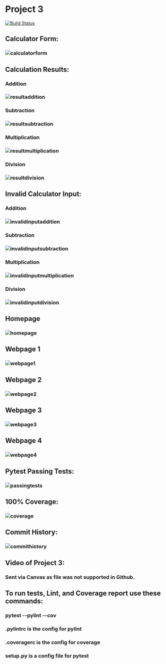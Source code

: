 # Project 3 
[![Build Status](https://app.travis-ci.com/kaw393939/calc2.svg?branch=main)](https://app.travis-ci.com/kaw393939/calc2)

## Calculator Form:
### ![calculatorform](https://user-images.githubusercontent.com/90408079/146491726-d74c92ed-bd7a-4f69-85a3-f32faf86d9d5.png)

## Calculation Results:
### Addition
### ![resultaddition](https://user-images.githubusercontent.com/90408079/146492283-46f4a61c-54c2-4fba-a712-855514c0d7c6.png)

### Subtraction
### ![resultsubtraction](https://user-images.githubusercontent.com/90408079/146492359-00481e49-ae3c-4e7e-b550-fb26b8acc04c.png)

### Multiplication
### ![resultmultiplication](https://user-images.githubusercontent.com/90408079/146492366-9496b5ec-bb87-4bcc-b699-02af5990e7a9.png)

### Division
### ![resultdivision](https://user-images.githubusercontent.com/90408079/146492375-557b36f2-f702-43af-9e5f-40db3847be68.png)


## Invalid Calculator Input:
### Addition
### ![invalidinputaddition](https://user-images.githubusercontent.com/90408079/146492465-a55c42bc-9fbb-43db-8ead-32aae6c14d36.png)

### Subtraction
### ![invalidinputsubtraction](https://user-images.githubusercontent.com/90408079/146492480-ea720346-9568-439d-9db6-e0f89653cc6c.png)

### Multiplication
### ![invalidinputmultiplication](https://user-images.githubusercontent.com/90408079/146492489-66f31215-027b-41d6-b8d9-b26612927f8c.png)

### Division
### ![invalidinputdivision](https://user-images.githubusercontent.com/90408079/146492493-23c5daad-5de0-40db-a336-387d352b1de1.png)


## Homepage
### ![homepage](https://user-images.githubusercontent.com/90408079/146625072-770ef435-5f31-4984-a994-71bd1b358963.png)

## Webpage 1
### ![webpage1](https://user-images.githubusercontent.com/90408079/146625074-345a95b7-d8f8-4ea9-908f-500dc8e30580.png)

## Webpage 2
### ![webpage2](https://user-images.githubusercontent.com/90408079/146625080-708cd7c7-902f-4643-9fd9-6a66cb599f46.png)

## Webpage 3
### ![webpage3](https://user-images.githubusercontent.com/90408079/146625085-dd5d4c52-0c02-4fed-b3b8-1c112e442c89.png)

## Webpage 4
### ![webpage4](https://user-images.githubusercontent.com/90408079/146625089-996d65b1-fdd6-4cb7-86bc-f3fe1e7b887b.png)


## Pytest Passing Tests:
### ![passingtests](https://user-images.githubusercontent.com/90408079/146307361-d8f91776-b756-4def-b700-257b413c9671.PNG)

## 100% Coverage:
### ![coverage](https://user-images.githubusercontent.com/90408079/146307381-9c7d6d9c-8bc0-412d-a30a-592ecece1481.png)

## Commit History:
### ![commithistory](https://user-images.githubusercontent.com/90408079/146307607-aad261c5-4b70-49c5-b0c7-993a5973c3a3.PNG)

## Video of Project 3:
### Sent via Canvas as file was not supported in Github.

## To run tests, Lint, and Coverage report use these commands:
### pytest  --pylint --cov
### .pylintrc is the config for pylint
### .coveragerc is the config for coverage
### setup.py is a config file for pytest
